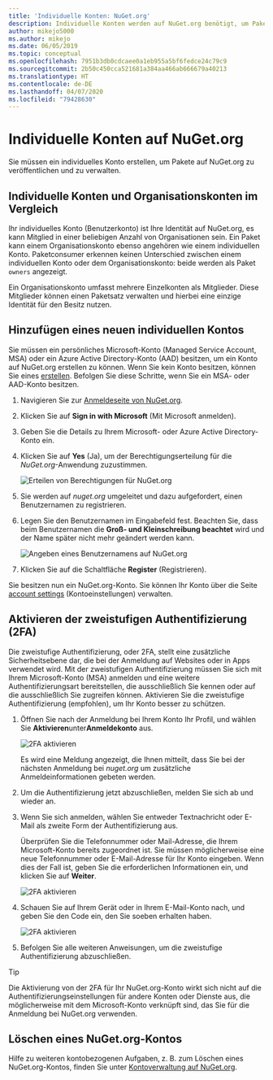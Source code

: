 ```yaml
---
title: 'Individuelle Konten: NuGet.org'
description: Individuelle Konten werden auf NuGet.org benötigt, um Pakete zu veröffentlichen.
author: mikejo5000
ms.author: mikejo
ms.date: 06/05/2019
ms.topic: conceptual
ms.openlocfilehash: 7951b3db0cdcaee0a1eb955a5bf6fedce24c79c9
ms.sourcegitcommit: 2b50c450cca521681a384aa466ab666679a40213
ms.translationtype: HT
ms.contentlocale: de-DE
ms.lasthandoff: 04/07/2020
ms.locfileid: "79428630"
---
```

# <a name="individual-accounts-on-nugetorg"></a>Individuelle Konten auf NuGet.org

Sie müssen ein individuelles Konto erstellen, um Pakete auf NuGet.org zu veröffentlichen und zu verwalten.

## <a name="individual-accounts-vs-organization-accounts"></a>Individuelle Konten und Organisationskonten im Vergleich

Ihr individuelles Konto (Benutzerkonto) ist Ihre Identität auf NuGet.org, es kann Mitglied in einer beliebigen Anzahl von Organisationen sein. Ein Paket kann einem Organisationskonto ebenso angehören wie einem individuellen Konto. Paketconsumer erkennen keinen Unterschied zwischen einem individuellen Konto oder dem Organisationskonto: beide werden als Paket `owners` angezeigt.

Ein Organisationskonto umfasst mehrere Einzelkonten als Mitglieder. Diese Mitglieder können einen Paketsatz verwalten und hierbei eine einzige Identität für den Besitz nutzen.

## <a name="add-a-new-individual-account"></a>Hinzufügen eines neuen individuellen Kontos

Sie müssen ein persönliches Microsoft-Konto (Managed Service Account, MSA) oder ein Azure Active Directory-Konto (AAD) besitzen, um ein Konto auf NuGet.org erstellen zu können. Wenn Sie kein Konto besitzen, können Sie eines [erstellen](https://signup.live.com). Befolgen Sie diese Schritte, wenn Sie ein MSA- oder AAD-Konto besitzen.

1. Navigieren Sie zur [Anmeldeseite von NuGet.org](https://www.nuget.org/users/account/LogOn).

1. Klicken Sie auf **Sign in with Microsoft** (Mit Microsoft anmelden).

1. Geben Sie die Details zu Ihrem Microsoft- oder Azure Active Directory-Konto ein.

1. Klicken Sie auf **Yes** (Ja), um der Berechtigungserteilung für die *NuGet.org*-Anwendung zuzustimmen.

   ![Erteilen von Berechtigungen für NuGet.org](media/nuget-org-permissions.png)

1. Sie werden auf *nuget.org* umgeleitet und dazu aufgefordert, einen Benutzernamen zu registrieren.

1. Legen Sie den Benutzernamen im Eingabefeld fest. Beachten Sie, dass beim Benutzernamen die **Groß- und Kleinschreibung beachtet** wird und der Name später nicht mehr geändert werden kann.

   ![Angeben eines Benutzernamens auf NuGet.org](media/nuget-org-register.png) 

1. Klicken Sie auf die Schaltfläche **Register** (Registrieren).

Sie besitzen nun ein NuGet.org-Konto. Sie können Ihr Konto über die Seite [account settings](https://www.nuget.org/account) (Kontoeinstellungen) verwalten.

## <a name="enable-two-factor-authentication-2fa"></a>Aktivieren der zweistufigen Authentifizierung (2FA)

Die zweistufige Authentifizierung, oder 2FA, stellt eine zusätzliche Sicherheitsebene dar, die bei der Anmeldung auf Websites oder in Apps verwendet wird. Mit der zweistufigen Authentifizierung müssen Sie sich mit Ihrem Microsoft-Konto (MSA) anmelden und eine weitere Authentifizierungsart bereitstellen, die ausschließlich Sie kennen oder auf die ausschließlich Sie zugreifen können. Aktivieren Sie die zweistufige Authentifizierung (empfohlen), um Ihr Konto besser zu schützen.

1. Öffnen Sie nach der Anmeldung bei Ihrem Konto Ihr Profil, und wählen Sie **Aktivieren**unter**Anmeldekonto** aus.

   ![2FA aktivieren](media/nuget-org-register-2fa.png)

   Es wird eine Meldung angezeigt, die Ihnen mitteilt, dass Sie bei der nächsten Anmeldung bei *nuget.org* um zusätzliche Anmeldeinformationen gebeten werden.

2. Um die Authentifizierung jetzt abzuschließen, melden Sie sich ab und wieder an.

3. Wenn Sie sich anmelden, wählen Sie entweder Textnachricht oder E-Mail als zweite Form der Authentifizierung aus.

   Überprüfen Sie die Telefonnummer oder Mail-Adresse, die Ihrem Microsoft-Konto bereits zugeordnet ist. Sie müssen möglicherweise eine neue Telefonnummer oder E-Mail-Adresse für Ihr Konto eingeben. Wenn dies der Fall ist, geben Sie die erforderlichen Informationen ein, und klicken Sie auf **Weiter**.

   ![2FA aktivieren](media/nuget-org-sign-in-2fa.png)

4. Schauen Sie auf Ihrem Gerät oder in Ihrem E-Mail-Konto nach, und geben Sie den Code ein, den Sie soeben erhalten haben.

   ![2FA aktivieren](media/nuget-org-enter-code-2fa.png)

5. Befolgen Sie alle weiteren Anweisungen, um die zweistufige Authentifizierung abzuschließen.

> [!Tip]
> Die Aktivierung von der 2FA für Ihr NuGet.org-Konto wirkt sich nicht auf die Authentifizierungseinstellungen für andere Konten oder Dienste aus, die möglicherweise mit dem Microsoft-Konto verknüpft sind, das Sie für die Anmeldung bei NuGet.org verwenden.

## <a name="delete-a-nugetorg-account"></a>Löschen eines NuGet.org-Kontos

Hilfe zu weiteren kontobezogenen Aufgaben, z. B. zum Löschen eines NuGet.org-Kontos, finden Sie unter [Kontoverwaltung auf NuGet.org](nuget-org-faq.md#nugetorg-account-management).
